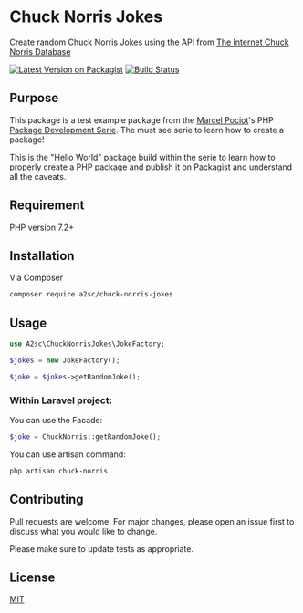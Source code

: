 # Chuck Norris Jokes

Create random Chuck Norris Jokes using the API from [The Internet Chuck Norris Database](http://www.icndb.com/)

[![Latest Version on Packagist](https://img.shields.io/packagist/v/a2sc/chuck-norris-jokes.svg?style=flat-square)](https://packagist.org/packages/a2sc/chuck-norris-jokes)
[![Build Status](https://img.shields.io/travis/a2sc/chuck-norris-jokes/master.svg?style=flat-square)](https://travis-ci.org/a2sc/chuck-norris-jokes)

## Purpose

This package is a test example package from the [Marcel Pociot](https://github.com/mpociot)'s PHP [Package Development Serie](https://phppackagedevelopment.com/). The must see serie to learn how to create a package!

This is the "Hello World" package build within the serie to learn how to properly create a PHP package and publish it on Packagist and understand all the caveats.

## Requirement

PHP version 7.2+

## Installation

Via Composer

```bash
composer require a2sc/chuck-norris-jokes
```

## Usage

```php
use A2sc\ChuckNorrisJokes\JokeFactory;

$jokes = new JokeFactory();

$joke = $jokes->getRandomJoke();
```

### Within Laravel project:

You can use the Facade:
```php
$joke = ChuckNorris::getRandomJoke();
```

You can use artisan command:
```bash
php artisan chuck-norris
```

## Contributing
Pull requests are welcome. For major changes, please open an issue first to discuss what you would like to change.

Please make sure to update tests as appropriate.

## License
[MIT](./LICENSE.md)
